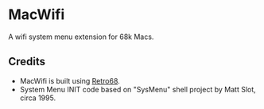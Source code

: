 # MacWifi
A wifi system menu extension for 68k Macs.

## Credits
* MacWifi is built using [Retro68](https://github.com/autc04/Retro68).
* System Menu INIT code based on "SysMenu" shell project by Matt Slot, circa 1995.